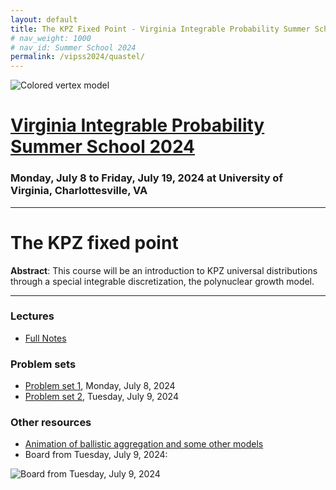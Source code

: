 ```yaml
---
layout: default
title: The KPZ Fixed Point - Virginia Integrable Probability Summer School 2024
# nav_weight: 1000
# nav_id: Summer School 2024
permalink: /vipss2024/quastel/
---
```


<img src="{{site.url}}/vipss2024/color-vertex.jpg" style="max-width:100%" alt="Colored vertex model">

# <a href="{{site.url}}/vipss2024/">Virginia Integrable Probability Summer School 2024</a>

### Monday, July 8 to Friday, July 19, 2024 at University of Virginia, Charlottesville, VA


---

# The KPZ fixed point

**Abstract**: This course will be an introduction to KPZ universal distributions through a special integrable discretization, the polynuclear growth model.

---

### Lectures

- [Full Notes]({{site.url}}/vipss2024/course_pages/KPZNotes_2024-07-09.pdf) 

### Problem sets

- [Problem set 1]({{site.url}}/vipss2024/course_pages/KPZ_PS1.pdf), Monday, July 8, 2024
- [Problem set 2]({{site.url}}/vipss2024/course_pages/KPZ_PS2.pdf), Tuesday, July 9, 2024

### Other resources

- [Animation of ballistic aggregation and some other models](https://empiricalzeal.com/2013/03/01/the-universal-laws-behind-growth-patterns-or-what-tetris-can-teach-us-about-coffee-stains/)
- Board from Tuesday, July 9, 2024:
<img src="{{site.url}}/vipss2024/course_pages/KPZ_board_2024-07-09.png" style="max-width:100%" alt="Board from Tuesday, July 9, 2024">